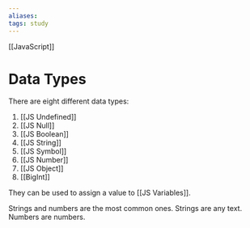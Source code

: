 ```yaml
---
aliases:
tags: study
---
```

[[JavaScript]]
# Data Types

There are eight different data types:
1. [[JS Undefined]]
2. [[JS Null]]
3. [[JS Boolean]]
4. [[JS String]]
5. [[JS Symbol]]
6. [[JS Number]]
7. [[JS Object]]
8. [[BigInt]]

They can be used to assign a value to [[JS Variables]].

Strings and numbers are the most common ones.
Strings are any text.
Numbers are numbers.